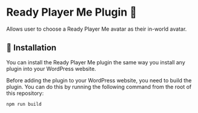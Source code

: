 # Ready Player Me Plugin :runner:

Allows user to choose a Ready Player Me avatar as their in-world avatar.

## :hammer: Installation

You can install the Ready Player Me plugin the same way you install any plugin
into your WordPress website.

Before adding the plugin to your WordPress website, you need to build the plugin.
You can do this by running the following command from the root of this repository:

```bash
npm run build
```
